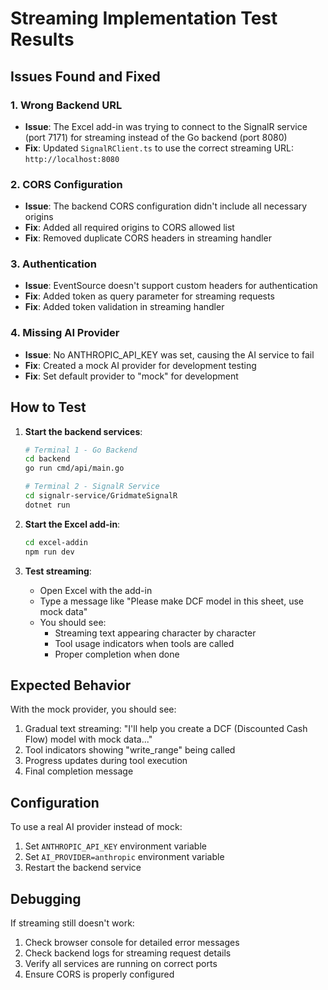 # Streaming Implementation Test Results

## Issues Found and Fixed

### 1. **Wrong Backend URL**
- **Issue**: The Excel add-in was trying to connect to the SignalR service (port 7171) for streaming instead of the Go backend (port 8080)
- **Fix**: Updated `SignalRClient.ts` to use the correct streaming URL: `http://localhost:8080`

### 2. **CORS Configuration**
- **Issue**: The backend CORS configuration didn't include all necessary origins
- **Fix**: Added all required origins to CORS allowed list
- **Fix**: Removed duplicate CORS headers in streaming handler

### 3. **Authentication**
- **Issue**: EventSource doesn't support custom headers for authentication
- **Fix**: Added token as query parameter for streaming requests
- **Fix**: Added token validation in streaming handler

### 4. **Missing AI Provider**
- **Issue**: No ANTHROPIC_API_KEY was set, causing the AI service to fail
- **Fix**: Created a mock AI provider for development testing
- **Fix**: Set default provider to "mock" for development

## How to Test

1. **Start the backend services**:
   ```bash
   # Terminal 1 - Go Backend
   cd backend
   go run cmd/api/main.go
   
   # Terminal 2 - SignalR Service
   cd signalr-service/GridmateSignalR
   dotnet run
   ```

2. **Start the Excel add-in**:
   ```bash
   cd excel-addin
   npm run dev
   ```

3. **Test streaming**:
   - Open Excel with the add-in
   - Type a message like "Please make DCF model in this sheet, use mock data"
   - You should see:
     - Streaming text appearing character by character
     - Tool usage indicators when tools are called
     - Proper completion when done

## Expected Behavior

With the mock provider, you should see:
1. Gradual text streaming: "I'll help you create a DCF (Discounted Cash Flow) model with mock data..."
2. Tool indicators showing "write_range" being called
3. Progress updates during tool execution
4. Final completion message

## Configuration

To use a real AI provider instead of mock:
1. Set `ANTHROPIC_API_KEY` environment variable
2. Set `AI_PROVIDER=anthropic` environment variable
3. Restart the backend service

## Debugging

If streaming still doesn't work:
1. Check browser console for detailed error messages
2. Check backend logs for streaming request details
3. Verify all services are running on correct ports
4. Ensure CORS is properly configured